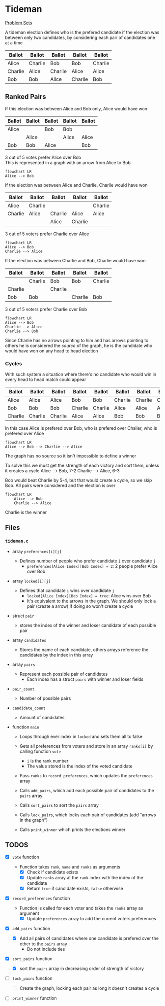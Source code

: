 # Tideman
[Problem Sets](./CS50x_Problem-Sets.md)

A tideman election defines who is the prefered candidate if the election was between only two candidates, by considering each pair of candidates one at a time

| Ballot | Ballot | Ballot | Ballot | Ballot |
|--------| ------ | ------ | ------ |------- |
| Alice  | Charlie| Bob    | Bob    | Charlie|
| Charlie| Alice  | Charlie| Alice  | Alice  |
| Bob    | Bob    | Alice  | Charlie| Bob    |


## Ranked Pairs

If this election was between Alice and Bob only, Alice would have won

| Ballot | Ballot | Ballot | Ballot | Ballot |
|--------| ------ | ------ | ------ |------- |
| Alice  |        | Bob    | Bob    |        |
|        | Alice  |        | Alice  | Alice  |
| Bob    | Bob    | Alice  |        | Bob    |

3 out of 5 votes prefer Alice over Bob  
This is represented in a graph with an arrow from Alice to Bob

```mermaid
flowchart LR
Alice --> Bob
```

If the election was between Alice and Charlie, Charlie would have won

| Ballot | Ballot | Ballot | Ballot | Ballot |
|--------| ------ | ------ | ------ |------- |
| Alice  | Charlie|        |        | Charlie|
| Charlie| Alice  | Charlie| Alice  | Alice  |
|        |        | Alice  | Charlie|        |

3 out of 5 voters prefer Charlie over Alice

```mermaid
flowchart LR
Alice --> Bob
Charlie --> Alice
```

If the election was between Charlie and Bob, Charlie would have won

| Ballot | Ballot | Ballot | Ballot | Ballot |
|--------| ------ | ------ | ------ |------- |
|        | Charlie| Bob    | Bob    | Charlie|
| Charlie|        | Charlie|        |        |
| Bob    | Bob    |        | Charlie| Bob    |

3 out of 5 voters prefer Charlie over Bob


```mermaid
flowchart LR
Alice --> Bob
Charlie --> Alice
Charlie --> Bob
```

Since Charlie has no arrows pointing to him and has arrows pointing to others he is considered the *source* of the graph, he is the candidate who would have won on any head to head election

### Cycles
With such system a situation where there's no candidate who would win in every head to head match could appear

| Ballot | Ballot | Ballot | Ballot | Ballot | Ballot | Ballot | Ballot | Ballot |
|--------| ------ | ------ | ------ |------- | ------ |------- | ------ |------- |
| Alice  | Alice  | Alice  | Bob    | Bob    | Charlie| Charlie| Charlie| Charlie|
| Bob    | Bob    | Bob    | Charlie| Charlie| Alice  | Alice  | Alice  | Alice  |
| Charlie| Charlie| Charlie| Alice  | Alice  | Bob    | Bob    | Bob    | Bob    |

In this case Alice is prefered over Bob, who is prefered over Chalier, who is prefered over Alice

```mermaid
flowchart LR
Alice --> Bob --> Charlie --> Alice
```
The graph has no source so it isn't impossible to define a winner

To solve this we must get the strength of each victory and sort them, unless it creates a cycle
Alice --> Bob, 7-2
Charlie --> Alice, 6-3

Bob would beat Charlie by 5-4, but that would create a cycle, so we skip Bob. All pairs were considered and the election is over

```mermaid
flowchart LR
    Alice --> Bob
    Charlie --> Alice
```
Charlie is the winner

## Files
### `tideman.c`
- array `preferences[i][j]`
    - Defines number of people who prefer candidate `i` over candidate `j`
        - `preferences[Alice Index][Bob Index] = 2`: 2 people prefer Alice over Bob

- array `locked[i][j]`
    - Defines that candidate `i` wins over candidate `j`
        -   `locked[Alice Index][Bob Index] = true`: Alice wins over Bob
        - It's equivalent to the arrows in the graph. We should only lock a pair (create a arrow) if doing so won't create a cycle

- struct `pair`
    - stores the index of the winner and loser candidate of each possible pair

- array `candidates`
    - Stores the name of each candidate, others arrays reference the candidates by the index in this array

- array `pairs`
    - Represent each possible pair of candidates
        - Each index has a struct `pairs` with winner and loser fields

- `pair_count`
    - Number of possible pairs

- `candidate_count`
    - Amount of candidates

- function `main`
    - Loops through ever index in `locked` and sets them all to false
    - Gets all preferences from voters and store in an array `ranks[i]` by calling function `vote`
        - `i` is the rank number 
        - The value stored is the index of the voted candidate

    - Pass `ranks` to `record_preferences`, which updates the `preferences` array
    - Calls `add_pairs`, which add each possible pair of candidates to the `pairs` array
    - Calls `sort_pairs` to sort the `pairs` array
    - Calls `lock_pairs`, which locks each pair of candidates (add "arrows in the graph") 
    - Calls `print_winner` which prints the elections winner


## TODOS
- [x] `vote` function
    - Function takes `rank`, `name` and `ranks` as arguments
        - [x] Check if candidate exists
        - [x] Update `ranks` array at the `rank` index with the index of the candidate
        - [x] Return `true` if candidate exists, `false` otherwise

- [x] `record_preferences` function
    - Function is called for each voter and takes the `ranks` array as argument
        - [x] Update `preferences` array to add the current voters preferences

- [x] `add_pairs` function
    - [x] Add all pairs of candidates where one candidate is prefered over the other to the `pairs` array
        - Do not include ties
- [x] `sort_pairs` function
    - [x] sort the `pairs` array in decreasing order of strength of victory

- [ ] `lock_pairs` function
    - [ ] Create the graph, locking each pair as long it doesn't creates a cycle

- [ ] `print_winner` function

